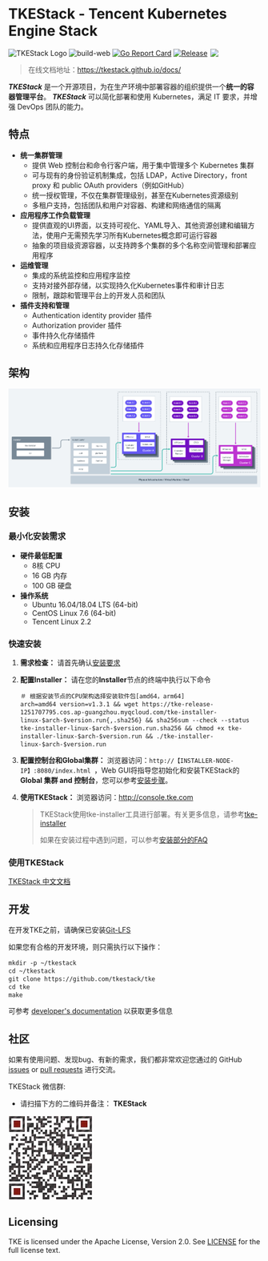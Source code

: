 # TKEStack - Tencent Kubernetes Engine Stack

<img align="right" width="100px" src="https://avatars0.githubusercontent.com/u/57258287?s=200&v=4">

![TKEStack Logo](https://github.com/tkestack/tke/workflows/build/badge.svg?branch=master)
![build-web](https://github.com/tkestack/tke/workflows/build-web/badge.svg)
[![Go Report Card](https://goreportcard.com/badge/tkestack.io/tke)](https://goreportcard.com/report/tkestack.io/tke)
[![Release](https://img.shields.io/github/release/tkestack/tke.svg?style=flat-square)](https://github.com/tkestack/tke/releases)

> 在线文档地址：https://tkestack.github.io/docs/

***TKEStack*** 是一个开源项目，为在生产环境中部署容器的组织提供一个**统一的容器管理平台**。 ***TKEStack*** 可以简化部署和使用 Kubernetes，满足 IT 要求，并增强 DevOps 团队的能力。

## 特点

* **统一集群管理**
  * 提供 Web 控制台和命令行客户端，用于集中管理多个 Kubernetes 集群
  * 可与现有的身份验证机制集成，包括 LDAP，Active Directory，front proxy 和 public OAuth providers（例如GitHub）
  * 统一授权管理，不仅在集群管理级别，甚至在Kubernetes资源级别
  * 多租户支持，包括团队和用户对容器、构建和网络通信的隔离
* **应用程序工作负载管理**
     * 提供直观的UI界面，以支持可视化、YAML导入、其他资源创建和编辑方法，使用户无需预先学习所有Kubernetes概念即可运行容器
     * 抽象的项目级资源容器，以支持跨多个集群的多个名称空间管理和部署应用程序
* **运维管理**
     * 集成的系统监控和应用程序监控
     * 支持对接外部存储，以实现持久化Kubernetes事件和审计日志
     * 限制，跟踪和管理平台上的开发人员和团队
* **插件支持和管理**
     * Authentication identity provider 插件
     * Authorization provider 插件
     * 事件持久化存储插件
     * 系统和应用程序日志持久化存储插件

## 架构

![Architecture Of TKE](../../images/TKEStackHighLevelArchitecture@2x.png)

## 安装

### 最小化安装需求

* **硬件最低配置**
  * 8核 CPU
  * 16 GB 内存
  * 100 GB 硬盘
* **操作系统**
  * Ubuntu 16.04/18.04  LTS (64-bit)
  * CentOS Linux 7.6 (64-bit)
  * Tencent Linux 2.2 

### 快速安装

1. **需求检查：** 请首先确认[安装要求](installation/installation-requirement.md)

2. **配置Installer：** 请在您的**Installer**节点的终端中执行以下命令

   ```shell
   ＃ 根据安装节点的CPU架构选择安装软件包[amd64，arm64]
   arch=amd64 version=v1.3.1 && wget https://tke-release-1251707795.cos.ap-guangzhou.myqcloud.com/tke-installer-linux-$arch-$version.run{,.sha256} && sha256sum --check --status tke-installer-linux-$arch-$version.run.sha256 && chmod +x tke-installer-linux-$arch-$version.run && ./tke-installer-linux-$arch-$version.run
   ```

3. **配置控制台和Global集群：** 浏览器访问：`http://【INSTALLER-NODE-IP】:8080/index.html `，Web GUI将指导您初始化和安装TKEStack的 **Global 集群 and 控制台**，您可以参考[安装步骤](installation/installation-procedures.md)。

4. **使用TKEStack：** 浏览器访问：http://console.tke.com

   > TKEStack使用tke-installer工具进行部署。有关更多信息，请参考[tke-installer](../../user/tke-installer/README.md)
   >
   > 如果在安装过程中遇到问题，可以参考[安装部分的FAQ](FAQ/Installation)


### 使用TKEStack

[TKEStack 中文文档 ](https://tkestack.github.io/docs/)

## 开发

在开发TKE之前，请确保已安装[Git-LFS](https://github.com/git-lfs/git-lfs)

如果您有合格的开发环境，则只需执行以下操作：

```
mkdir -p ~/tkestack
cd ~/tkestack
git clone https://github.com/tkestack/tke
cd tke
make
```

可参考 [developer's documentation](../../devel/development.md) 以获取更多信息

## 社区

如果有使用问题、发现bug、有新的需求，我们都非常欢迎您通过的 GitHub [issues](https://github.com/tkestack/tke/issues/new/choose) or [pull requests](https://github.com/tkestack/tke/pulls) 进行交流。

TKEStack 微信群:

- 请扫描下方的二维码并备注： **TKEStack**

![TKEStack](../../images/wechat.jpeg)

## Licensing

TKE is licensed under the Apache License, Version 2.0. See [LICENSE](../../../LICENSE) for the full license text.